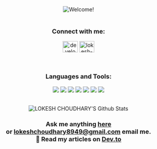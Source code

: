 <div align="center" width="50">

<img src="https://i.imgur.com/bLlMAc6.gif" alt="Welcome!"/>

</div>
<br>
<h3 align="center">Connect with me:</h3>
<p align="center">
<a href="https://twitter.com/developerlokesh" target="blank"><img align="center" src="https://raw.githubusercontent.com/rahuldkjain/github-profile-readme-generator/master/src/images/icons/Social/twitter.svg" alt="developerlokesh" height="30" width="40" /></a>
<a href="https://linkedin.com/in/lokesh-choudhary-b69b36202" target="blank"><img align="center" src="https://raw.githubusercontent.com/rahuldkjain/github-profile-readme-generator/master/src/images/icons/Social/linked-in-alt.svg" alt="lokesh-choudhary-b69b36202" height="30" width="40" /></a>
</p>
<br>

<h3 align="center">Languages and Tools:</h3>
<div align="center">
<img src="https://img.shields.io/badge/JavaScript-F7DF1E?style=for-the-badge&logo=javascript&logoColor=black"></img>
<img src="https://img.shields.io/badge/Docker-1572B6?style=for-the-badge&logo=docker&logoColor=white"></img>
<img src="https://img.shields.io/badge/NodeJS-32CD32?style=for-the-badge&logo=node.js&logoColor=black"></img>
<img src="https://img.shields.io/badge/MONGODB-1572B6?style=for-the-badge&logo=mongodb&logoColor=limegreen"></img>
<img src="https://img.shields.io/badge/PostgreSQL-316192?style=for-the-badge&logo=postgresql&logoColor=white"></img>
<img src="https://img.shields.io/badge/GIT-b0ff00?style=for-the-badge&logo=git&logoColor=red"></img>
<img src="https://img.shields.io/badge/ReactJS-ff4c4c?style=for-the-badge&logo=react&logoColor=darkblue"></img>
<div>
<br>
<p align="center"><img src="https://github-readme-stats.vercel.app/api?username=lokeshchoudhary-lc&include_all_commits=true&count_private=true&show_icons=true&line_height=20&theme=gotham" alt="LOKESH CHOUDHARY'S Github Stats"></p>
<h3><p align="center">Ask me anything <a href="https://github.com/lokeshchoudhary-lc/lokeshchoudhary-lc/issues/new"><b>here</b></a><br>
or <a href="mailto:lokeshchoudhary8949@gmail.com"><b>lokeshchoudhary8949@gmail.com</b></a> email me.
 <br>
 📝 Read my articles on <a href="https://dev.to/lokeshchoudharylc">Dev.to</a>
</p></h3>     

